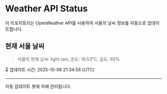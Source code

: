 
# Weather API Status

이 리포지토리는 OpenWeather API를 사용하여 서울의 날씨 정보를 자동으로 업데이트합니다.

## 현재 서울 날씨
> 서울의 현재 날씨: light rain, 온도: 18.53°C, 습도: 93%

⏳ 업데이트 시간: 2025-10-06 21:34:58 (UTC)

---
자동 업데이트 봇에 의해 관리됩니다.
